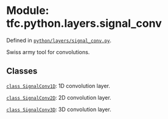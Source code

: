 
# Module: tfc.python.layers.signal_conv



Defined in [`python/layers/signal_conv.py`](https://github.com/tensorflow/compression/tree/master/python/layers/signal_conv.py).

<!-- Placeholder for "Used in" -->

Swiss army tool for convolutions.

## Classes

[`class SignalConv1D`](../../../tfc/SignalConv1D.md): 1D convolution layer.

[`class SignalConv2D`](../../../tfc/SignalConv2D.md): 2D convolution layer.

[`class SignalConv3D`](../../../tfc/SignalConv3D.md): 3D convolution layer.

